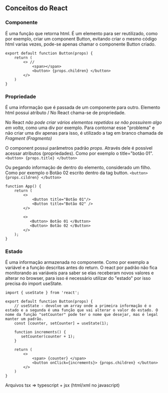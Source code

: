 ## Conceitos do React

### Componente
É uma função que retorna html.
É um elemento para ser reutilizado, como por exemplo, criar um component Button, evitando criar o mesmo código html varias vezes, pode-se apenas chamar o componente Button criado.

```
export default function Button(props) {
    return (
        <> //
            <span></span>
            <button> {props.children} </button>
        </>
    )
}
```

### Propriedade

É uma informação que é passada de um componente para outro.
Elemento html possui atributo / No React chama-se de propriedade.

No React *não pode criar vários elementos repetidos se não possuírem algo em volta*, como uma div por exemplo. Para contornar esse "problema" e não criar uma div apenas para isso, é utilizado a tag em branco chamada de *Fragment (Fragmento)* 

O component possui parâmetros padrão *props*. Através dele é possível acessar atributos (propriedades). 
Como por exemplo o title="botão 01". 
``` <button> {props.title} </button> ```

Ou pegando informação de dentro do elemento, considerado um filho.
Como por exemplo o Botão 02 escrito dentro da tag button.
``` <button> {props.cildren} </button> ```

```
function App() {
	return (
        <>
            <Button title="Botão 01"/>
            <Button title="Botão 02" />
        </>

		<>
           <Button> Botão 01 </Button>
           <Button> Botão 02 </Button>
        </>
	);
}
```

### Estado

É uma informação armazenada no componente. Como por exemplo a variável e a função descritas antes do return.
O react por padrão não fica monitorando as variáveis para saber se elas receberam novos valores e alterar no browser, para isso é necessário utilizar do "estado" por isso precisa do import useState.

```
import { useState } from 'react';

export default function Button(props) {
    // useState - devolve um array onde a primeira informação é o estado e a segunda é uma função que vai alterar o valor do estado. O nome da função "setCounter" pode ter o nome que desejar, mas é legal manter um padrão.
    const [counter, setCounter] = useState(1);

    function increments() {
       setCounter(counter + 1);
    }

    return (
        <>
            <span> {counter} </span>
            <button onClick={increments}> {props.children} </button>
        </>
    )
}
```


Arquivos tsx => typescript + jsx (html/xml no javascript)